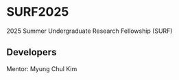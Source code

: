 # SURF2025
2025 Summer Undergraduate Research Fellowship (SURF)

## Developers
Mentor: Myung Chul Kim
